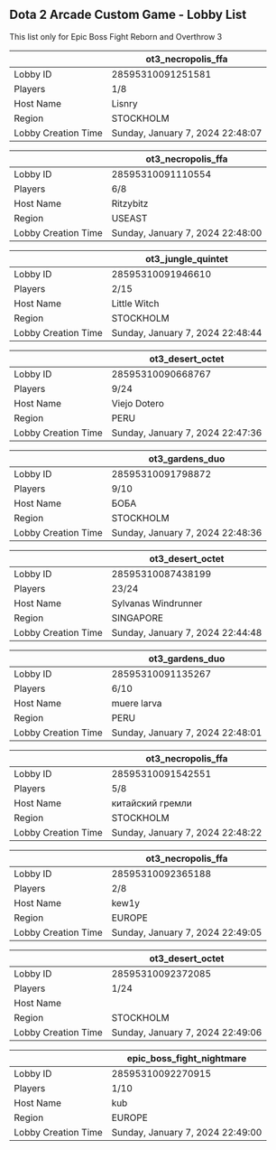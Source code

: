 ## Dota 2 Arcade Custom Game - Lobby List

This list only for Epic Boss Fight Reborn and Overthrow 3

|  | ot3_necropolis_ffa |
| ------ | ------ |
| Lobby ID | 28595310091251581 |
| Players | 1/8 |
| Host Name | Lisnry |
| Region | STOCKHOLM |
| Lobby Creation Time | Sunday, January 7, 2024 22:48:07 |


|  | ot3_necropolis_ffa |
| ------ | ------ |
| Lobby ID | 28595310091110554 |
| Players | 6/8 |
| Host Name | Ritzybitz |
| Region | USEAST |
| Lobby Creation Time | Sunday, January 7, 2024 22:48:00 |


|  | ot3_jungle_quintet |
| ------ | ------ |
| Lobby ID | 28595310091946610 |
| Players | 2/15 |
| Host Name | Little Witch |
| Region | STOCKHOLM |
| Lobby Creation Time | Sunday, January 7, 2024 22:48:44 |


|  | ot3_desert_octet |
| ------ | ------ |
| Lobby ID | 28595310090668767 |
| Players | 9/24 |
| Host Name | Viejo Dotero |
| Region | PERU |
| Lobby Creation Time | Sunday, January 7, 2024 22:47:36 |


|  | ot3_gardens_duo |
| ------ | ------ |
| Lobby ID | 28595310091798872 |
| Players | 9/10 |
| Host Name | БОБА |
| Region | STOCKHOLM |
| Lobby Creation Time | Sunday, January 7, 2024 22:48:36 |


|  | ot3_desert_octet |
| ------ | ------ |
| Lobby ID | 28595310087438199 |
| Players | 23/24 |
| Host Name | Sylvanas Windrunner |
| Region | SINGAPORE |
| Lobby Creation Time | Sunday, January 7, 2024 22:44:48 |


|  | ot3_gardens_duo |
| ------ | ------ |
| Lobby ID | 28595310091135267 |
| Players | 6/10 |
| Host Name | muere larva |
| Region | PERU |
| Lobby Creation Time | Sunday, January 7, 2024 22:48:01 |


|  | ot3_necropolis_ffa |
| ------ | ------ |
| Lobby ID | 28595310091542551 |
| Players | 5/8 |
| Host Name | китайский гремли |
| Region | STOCKHOLM |
| Lobby Creation Time | Sunday, January 7, 2024 22:48:22 |


|  | ot3_necropolis_ffa |
| ------ | ------ |
| Lobby ID | 28595310092365188 |
| Players | 2/8 |
| Host Name | kew1y |
| Region | EUROPE |
| Lobby Creation Time | Sunday, January 7, 2024 22:49:05 |


|  | ot3_desert_octet |
| ------ | ------ |
| Lobby ID | 28595310092372085 |
| Players | 1/24 |
| Host Name |  |
| Region | STOCKHOLM |
| Lobby Creation Time | Sunday, January 7, 2024 22:49:06 |


|  | epic_boss_fight_nightmare |
| ------ | ------ |
| Lobby ID | 28595310092270915 |
| Players | 1/10 |
| Host Name | kub |
| Region | EUROPE |
| Lobby Creation Time | Sunday, January 7, 2024 22:49:00 |


